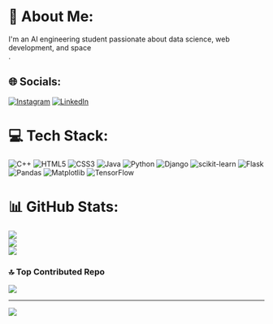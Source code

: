 # 💫 About Me:
I'm an AI engineering student passionate about data science, web development, and space<br>.


## 🌐 Socials:
[![Instagram](https://img.shields.io/badge/Instagram-%23E4405F.svg?logo=Instagram&logoColor=white)](https://instagram.com/malhotraishaan_) [![LinkedIn](https://img.shields.io/badge/Instagram-%23E4405F.svg?logo=linkedin&logoColor=white)](https://www.linkedin.com/in/ishaan-malhotra-7aa3a7250/) 

# 💻 Tech Stack:
![C++](https://img.shields.io/badge/c++-%2300599C.svg?style=for-the-badge&logo=c%2B%2B&logoColor=white) ![HTML5](https://img.shields.io/badge/html5-%23E34F26.svg?style=for-the-badge&logo=html5&logoColor=white) ![CSS3](https://img.shields.io/badge/css3-%231572B6.svg?style=for-the-badge&logo=css3&logoColor=white) ![Java](https://img.shields.io/badge/java-%23ED8B00.svg?style=for-the-badge&logo=openjdk&logoColor=white) ![Python](https://img.shields.io/badge/python-3670A0?style=for-the-badge&logo=python&logoColor=ffdd54) ![Django](https://img.shields.io/badge/django-%23092E20.svg?style=for-the-badge&logo=django&logoColor=white) ![scikit-learn](https://img.shields.io/badge/scikit--learn-%23F7931E.svg?style=for-the-badge&logo=scikit-learn&logoColor=white) ![Flask](https://img.shields.io/badge/flask-%23000.svg?style=for-the-badge&logo=flask&logoColor=white) ![Pandas](https://img.shields.io/badge/pandas-%23150458.svg?style=for-the-badge&logo=pandas&logoColor=white) ![Matplotlib](https://img.shields.io/badge/Matplotlib-%23ffffff.svg?style=for-the-badge&logo=Matplotlib&logoColor=black) ![TensorFlow](https://img.shields.io/badge/TensorFlow-%23FF6F00.svg?style=for-the-badge&logo=TensorFlow&logoColor=white)
# 📊 GitHub Stats:
![](https://github-readme-stats.vercel.app/api?username=Ishaan-Malhotra90&theme=dark&hide_border=false&include_all_commits=false&count_private=false)<br/>
![](https://github-readme-streak-stats.herokuapp.com/?user=Ishaan-Malhotra90&theme=dark&hide_border=false)<br/>
![](https://github-readme-stats.vercel.app/api/top-langs/?username=Ishaan-Malhotra90&theme=dark&hide_border=false&include_all_commits=false&count_private=false&layout=compact)

### 🔝 Top Contributed Repo
![](https://github-contributor-stats.vercel.app/api?username=Ishaan-Malhotra90&limit=5&theme=dark&combine_all_yearly_contributions=true)

---
[![](https://visitcount.itsvg.in/api?id=Ishaan-Malhotra90&icon=0&color=0)](https://visitcount.itsvg.in)

<!-- Proudly created with GPRM ( https://gprm.itsvg.in ) -->
